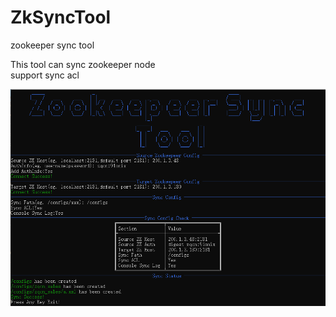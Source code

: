 ﻿# ZkSyncTool
zookeeper sync tool

This tool can sync zookeeper node  
support sync acl 

![screenshot](https://github.com/Tuoboc/ZkSyncTool/blob/master/image/screen.png)